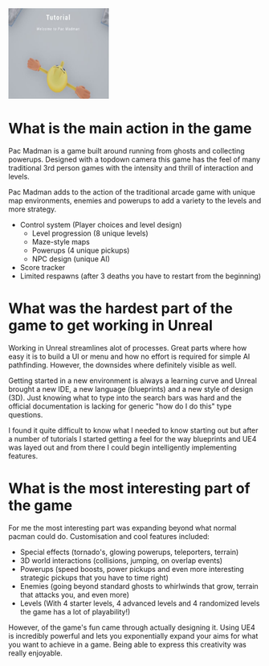 
<img src="https://github.com/NRais/Building-In-Unreal/blob/main/PacManProject/Readme/intro.jpg" width="200" height="180" />

# What is the main action in the game 

Pac Madman is a game built around running from ghosts and collecting powerups. Designed with a topdown camera this game has the feel of many traditional 3rd person games with the intensity and thrill of interaction and levels.

Pac Madman adds to the action of the traditional arcade game with unique map environments, enemies and powerups to add a variety to the levels and more strategy.

- Control system (Player choices and level design)
  - Level progression (8 unique levels)
  - Maze-style maps
  - Powerups (4 unique pickups)
  - NPC design (unique AI)
- Score tracker
- Limited respawns (after 3 deaths you have to restart from the beginning)


# What was the hardest part of the game to get working in Unreal

Working in Unreal streamlines alot of processes. Great parts where how easy it is to build a UI or menu and how no effort is required for simple AI pathfinding. However, the downsides where definitely visible as well.

Getting started in a new environment is always a learning curve and Unreal brought a new IDE, a new language (blueprints) and a new style of design (3D). Just knowing what to type into the search bars was hard and the official documentation is lacking for generic "how do I do this" type questions.

I found it quite difficult to know what I needed to know starting out but after a number of tutorials I started getting a feel for the way blueprints and UE4 was layed out and from there I could begin intelligently implementing features.

# What is the most interesting part of the game

For me the most interesting part was expanding beyond what normal pacman could do. Customisation and cool features included:

- Special effects (tornado's, glowing powerups, teleporters, terrain)
- 3D world interactions (collisions, jumping, on overlap events)
- Powerups (speed boosts, power pickups and even more interesting strategic pickups that you have to time right)
- Enemies (going beyond standard ghosts to whirlwinds that grow, terrain that attacks you, and even more)
- Levels (With 4 starter levels, 4 advanced levels and 4 randomized levels the game has a lot of playability!)

However, of the game's fun came through actually designing it. Using UE4 is incredibly powerful and lets you exponentially expand your aims for what you want to achieve in a game. Being able to express this creativity was really enjoyable.
